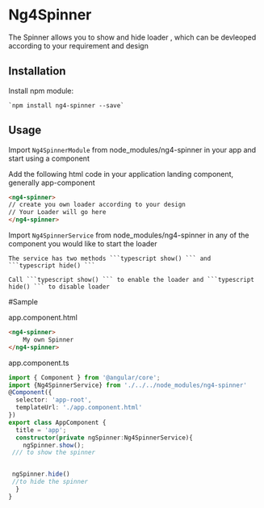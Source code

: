 # Ng4Spinner

The Spinner allows you to show and hide loader , which can be devleoped according to your requirement and design

## Installation

Install npm module:
    
    `npm install ng4-spinner --save` 

## Usage

Import `Ng4SpinnerModule` from  node_modules/ng4-spinner in your app and start using a component


Add the following html code in your application landing component, generally app-component 

```html
<ng4-spinner>
// create you own loader according to your design
// Your Loader will go here
</ng4-spinner>
```

Import `Ng4SpinnerService` from  node_modules/ng4-spinner  in any of the component you would like to start the loader

    The service has two methods ```typescript show() ``` and  ```typescript hide() ```

    Call ```typescript show() ``` to enable the loader and ```typescript hide() ``` to disable loader


#Sample

app.component.html

```html
<ng4-spinner>
    My own Spinner
</ng4-spinner>
```

app.component.ts

```typescript
import { Component } from '@angular/core';
import {Ng4SpinnerService} from './../../node_modules/ng4-spinner'
@Component({
  selector: 'app-root',
  templateUrl: './app.component.html'
})
export class AppComponent {
  title = 'app';
  constructor(private ngSpinner:Ng4SpinnerService){
    ngSpinner.show();
 /// to show the spinner


 ngSpinner.hide()
 //to hide the spinner
  }
}
```
